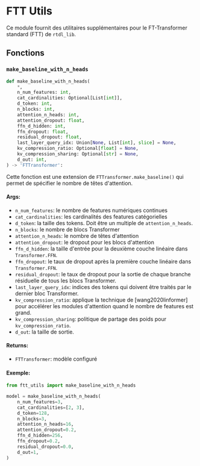 # FTT Utils

Ce module fournit des utilitaires supplémentaires pour le FT-Transformer standard (FTT) de `rtdl_lib`.

## Fonctions

### `make_baseline_with_n_heads`

```python
def make_baseline_with_n_heads(
    *,
    n_num_features: int,
    cat_cardinalities: Optional[List[int]],
    d_token: int,
    n_blocks: int,
    attention_n_heads: int,
    attention_dropout: float,
    ffn_d_hidden: int,
    ffn_dropout: float,
    residual_dropout: float,
    last_layer_query_idx: Union[None, List[int], slice] = None,
    kv_compression_ratio: Optional[float] = None,
    kv_compression_sharing: Optional[str] = None,
    d_out: int,
) -> 'FTTransformer':
```

Cette fonction est une extension de `FTTransformer.make_baseline()` qui permet de spécifier le nombre de têtes d'attention.

#### Args:
- `n_num_features`: le nombre de features numériques continues
- `cat_cardinalities`: les cardinalités des features catégorielles
- `d_token`: la taille des tokens. Doit être un multiple de `attention_n_heads`.
- `n_blocks`: le nombre de blocs Transformer
- `attention_n_heads`: le nombre de têtes d'attention
- `attention_dropout`: le dropout pour les blocs d'attention
- `ffn_d_hidden`: la taille d'entrée pour la deuxième couche linéaire dans `Transformer.FFN`.
- `ffn_dropout`: le taux de dropout après la première couche linéaire dans `Transformer.FFN`.
- `residual_dropout`: le taux de dropout pour la sortie de chaque branche résiduelle de tous les blocs Transformer.
- `last_layer_query_idx`: indices des tokens qui doivent être traités par le dernier bloc Transformer.
- `kv_compression_ratio`: applique la technique de [wang2020linformer] pour accélérer les modules d'attention quand le nombre de features est grand.
- `kv_compression_sharing`: politique de partage des poids pour `kv_compression_ratio`.
- `d_out`: la taille de sortie.

#### Returns:
- `FTTransformer`: modèle configuré

#### Exemple:
```python
from ftt_utils import make_baseline_with_n_heads

model = make_baseline_with_n_heads(
    n_num_features=3,
    cat_cardinalities=[2, 3],
    d_token=128,
    n_blocks=3,
    attention_n_heads=16,
    attention_dropout=0.2,
    ffn_d_hidden=256,
    ffn_dropout=0.2,
    residual_dropout=0.0,
    d_out=1,
)